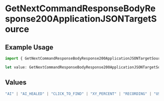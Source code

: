 # GetNextCommandResponseBodyResponse200ApplicationJSONTargetSource

## Example Usage

```typescript
import { GetNextCommandResponseBodyResponse200ApplicationJSONTargetSource } from "momentic/models/operations";

let value: GetNextCommandResponseBodyResponse200ApplicationJSONTargetSource = "AI_HEALED";
```

## Values

```typescript
"AI" | "AI_HEALED" | "CLICK_TO_FIND" | "XY_PERCENT" | "RECORDING" | "USER_CSS_SELECTOR"
```